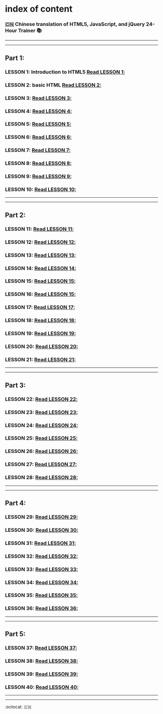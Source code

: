 # index of content

### :cn: Chinese translation of  HTML5, JavaScript, and jQuery 24-Hour Trainer :books:

***
***

## Part 1:

### LESSON 1: Introduction to HTML5 [Read LESSON 1:](https://github.com/xgqfrms/Chinese-translation-of-ebooks/blob/gh-pages/Parts/Part-1/LESSON%2001.md)

### LESSON 2: basic HTML [Read LESSON 2:](https://github.com/xgqfrms/Chinese-translation-of-ebooks/blob/gh-pages/Parts/Part-1/LESSON%2002.md)

### LESSON 3: [Read LESSON 3:](https://github.com/xgqfrms/Chinese-translation-of-ebooks/blob/gh-pages/Parts/?)

### LESSON 4: [Read LESSON 4:](https://github.com/xgqfrms/Chinese-translation-of-ebooks/blob/gh-pages/Parts/?)

### LESSON 5: [Read LESSON 5:](https://github.com/xgqfrms/Chinese-translation-of-ebooks/blob/gh-pages/Parts/?)

### LESSON 6: [Read LESSON 6:](https://github.com/xgqfrms/Chinese-translation-of-ebooks/blob/gh-pages/Parts/?)

### LESSON 7: [Read LESSON 7:](https://github.com/xgqfrms/Chinese-translation-of-ebooks/blob/gh-pages/Parts/?)

### LESSON 8: [Read LESSON 8:](https://github.com/xgqfrms/Chinese-translation-of-ebooks/blob/gh-pages/Parts/?)

### LESSON 9: [Read LESSON 9:](https://github.com/xgqfrms/Chinese-translation-of-ebooks/blob/gh-pages/Parts/?)

### LESSON 10: [Read LESSON 10:](https://github.com/xgqfrms/Chinese-translation-of-ebooks/blob/gh-pages/Parts/?)


***
***

## Part 2:

### LESSON 11: [Read LESSON 11:]()

### LESSON 12: [Read LESSON 12:]()

### LESSON 13: [Read LESSON 13:]()

### LESSON 14: [Read LESSON 14:]()

### LESSON 15: [Read LESSON 15:]()

### LESSON 16: [Read LESSON 15:]()

### LESSON 17: [Read LESSON 17:]()

### LESSON 18: [Read LESSON 18:]()

### LESSON 19: [Read LESSON 19:]()

### LESSON 20: [Read LESSON 20:]()

### LESSON 21: [Read LESSON 21:]()


***
***

## Part 3:


### LESSON 22: [Read LESSON 22:]()

### LESSON 23: [Read LESSON 23:]()

### LESSON 24: [Read LESSON 24:]()

### LESSON 25: [Read LESSON 25:]()

### LESSON 26: [Read LESSON 26:]()

### LESSON 27: [Read LESSON 27:]()

### LESSON 28: [Read LESSON 28:]()


***
***

## Part 4:

### LESSON 29: [Read LESSON 29:]()

### LESSON 30: [Read LESSON 30:]()

### LESSON 31: [Read LESSON 31:]()

### LESSON 32: [Read LESSON 32:]()

### LESSON 33: [Read LESSON 33:]()

### LESSON 34: [Read LESSON 34:]()

### LESSON 35: [Read LESSON 35:]()

### LESSON 36: [Read LESSON 36:]()


***
***

## Part 5:

### LESSON 37: [Read LESSON 37:]()

### LESSON 38: [Read LESSON 38:]()

### LESSON 39: [Read LESSON 39:]()

### LESSON 40: [Read LESSON 40:]()

***
***

:octocat: :cn:
